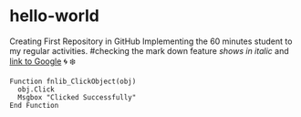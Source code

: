# hello-world
Creating First Repository in GitHub
Implementing the 60 minutes student to my regular activities.
#checking the mark down feature
*shows in italic* and [link to Google](http://google.com)
:cyclone: :snowflake:
```vbscript
Function fnlib_ClickObject(obj)
  obj.Click
  Msgbox "Clicked Successfully"
End Function
```
